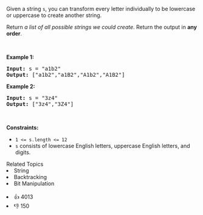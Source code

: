 <p>Given a string <code>s</code>, you&nbsp;can transform every letter individually to be lowercase or uppercase to create another string.</p>

<p>Return <em>a list of all possible strings we could create</em>. Return the output in <strong>any order</strong>.</p>

<p>&nbsp;</p> 
<p><strong class="example">Example 1:</strong></p>

<pre>
<strong>Input:</strong> s = "a1b2"
<strong>Output:</strong> ["a1b2","a1B2","A1b2","A1B2"]
</pre>

<p><strong class="example">Example 2:</strong></p>

<pre>
<strong>Input:</strong> s = "3z4"
<strong>Output:</strong> ["3z4","3Z4"]
</pre>

<p>&nbsp;</p> 
<p><strong>Constraints:</strong></p>

<ul> 
 <li><code>1 &lt;= s.length &lt;= 12</code></li> 
 <li><code>s</code> consists of lowercase English letters, uppercase English letters, and digits.</li> 
</ul>

<div><div>Related Topics</div><div><li>String</li><li>Backtracking</li><li>Bit Manipulation</li></div></div><br><div><li>👍 4013</li><li>👎 150</li></div>